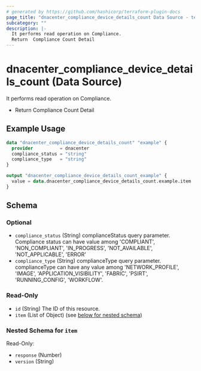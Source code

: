 ```yaml
---
# generated by https://github.com/hashicorp/terraform-plugin-docs
page_title: "dnacenter_compliance_device_details_count Data Source - terraform-provider-dnacenter"
subcategory: ""
description: |-
  It performs read operation on Compliance.
  Return  Compliance Count Detail
---
```


# dnacenter_compliance_device_details_count (Data Source)

It performs read operation on Compliance.

- Return  Compliance Count Detail

## Example Usage

```terraform
data "dnacenter_compliance_device_details_count" "example" {
  provider          = dnacenter
  compliance_status = "string"
  compliance_type   = "string"
}

output "dnacenter_compliance_device_details_count_example" {
  value = data.dnacenter_compliance_device_details_count.example.item
}
```

<!-- schema generated by tfplugindocs -->
## Schema

### Optional

- `compliance_status` (String) complianceStatus query parameter. Compliance status can have value among 'COMPLIANT', 'NON_COMPLIANT', 'IN_PROGRESS', 'NOT_AVAILABLE', 'NOT_APPLICABLE', 'ERROR'
- `compliance_type` (String) complianceType query parameter. complianceType can have any value among 'NETWORK_PROFILE', 'IMAGE', 'APPLICATION_VISIBILITY', 'FABRIC', 'PSIRT', 'RUNNING_CONFIG', 'WORKFLOW'.

### Read-Only

- `id` (String) The ID of this resource.
- `item` (List of Object) (see [below for nested schema](#nestedatt--item))

<a id="nestedatt--item"></a>
### Nested Schema for `item`

Read-Only:

- `response` (Number)
- `version` (String)


